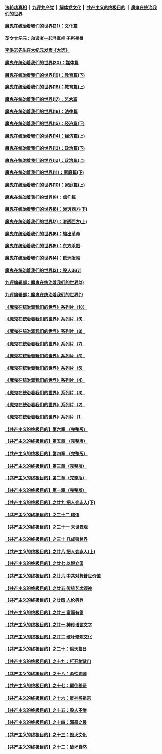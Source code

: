

####  [法轮功真相](../../../../basic/blob/master/README.md?t=01181931) &nbsp;|&nbsp; [九评共产党](../../../../9ping.md/blob/master/README.md?t=01181931) &nbsp;|&nbsp; [解体党文化](../../../../jtdwh.md/blob/master/README.md?t=01181931)  &nbsp;|&nbsp; [共产主义的终极目的](../../../../gczydzjmd.md/blob/master/README.md?t=01181931) &nbsp;|&nbsp; [魔鬼在统治我们的世界](../../../../mgztzwmdsj.md/blob/master/README.md?t=01181931) 

#### [魔鬼在统治着我们的世界(21)：文化篇](../pages/nsc422/n10597706.md?t=01181931) 

#### [英文大纪元：和读者一起寻真相 无所畏惧](../pages/nsc422/n12542027.md?t=01181931) 

#### [李洪志先生在大纪元发表《大选》](../pages/nsc422/n12534746.md?t=01181931) 

#### [魔鬼在统治着我们的世界(20)：媒体篇](../pages/nsc422/n10586579.md?t=01181931) 

#### [魔鬼在统治着我们的世界(19)：教育篇(下)](../pages/nsc422/n10564808.md?t=01181931) 

#### [魔鬼在统治着我们的世界(18)：教育篇(上)](../pages/nsc422/n10526970.md?t=01181931) 

#### [魔鬼在统治着我们的世界(17)：艺术篇](../pages/nsc422/n10499093.md?t=01181931) 

#### [魔鬼在统治着我们的世界(16)：法律篇](../pages/nsc422/n10485969.md?t=01181931) 

#### [魔鬼在统治着我们的世界(15)：经济篇(下)](../pages/nsc422/n10469975.md?t=01181931) 

#### [魔鬼在统治着我们的世界(14)：经济篇(上)](../pages/nsc422/n10457370.md?t=01181931) 

#### [魔鬼在统治着我们的世界(13)：政治篇(下)](../pages/nsc422/n10448270.md?t=01181931) 

#### [魔鬼在统治着我们的世界(12)：政治篇(上)](../pages/nsc422/n10444576.md?t=01181931) 

#### [魔鬼在统治着我们的世界(11)：家庭篇(下)](../pages/nsc422/n10440961.md?t=01181931) 

#### [魔鬼在统治着我们的世界(10)：家庭篇(上)](../pages/nsc422/n10435448.md?t=01181931) 

#### [魔鬼在统治着我们的世界(9)：信仰篇](../pages/nsc422/n10432159.md?t=01181931) 

#### [魔鬼在统治着我们的世界(8)：渗透西方(下)](../pages/nsc422/n10429603.md?t=01181931) 

#### [魔鬼在统治着我们的世界(7)：渗透西方(上)](../pages/nsc422/n10426013.md?t=01181931) 

#### [魔鬼在统治着我们的世界(6)：输出革命](../pages/nsc422/n10421536.md?t=01181931) 

#### [魔鬼在统治着我们的世界(5)：东方杀戮](../pages/nsc422/n10417707.md?t=01181931) 

#### [魔鬼在统治着我们的世界(4)：欧洲发端](../pages/nsc422/n10414890.md?t=01181931) 

#### [魔鬼在统治着我们的世界(3)：毁人36计](../pages/nsc422/n10411583.md?t=01181931) 

#### [九评编辑部：魔鬼在统治着我们的世界(2)](../pages/nsc422/n10410036.md?t=01181931) 

#### [九评编辑部：魔鬼在统治着我们的世界(1)](../pages/nsc422/n10406825.md?t=01181931) 

#### [《魔鬼在统治着我们的世界》系列片（10）](../pages/nsc422/n12292670.md?t=01181931) 

#### [《魔鬼在统治着我们的世界》系列片（9）](../pages/nsc422/n12290859.md?t=01181931) 

#### [《魔鬼在统治着我们的世界》系列片（8）](../pages/nsc422/n12287445.md?t=01181931) 

#### [《魔鬼在统治着我们的世界》系列片（7）](../pages/nsc422/n12283425.md?t=01181931) 

#### [《魔鬼在统治着我们的世界》系列片（6）](../pages/nsc422/n12282314.md?t=01181931) 

#### [《魔鬼在统治着我们的世界》系列片（5）](../pages/nsc422/n12281419.md?t=01181931) 

#### [《魔鬼在统治着我们的世界》系列片（4）](../pages/nsc422/n12274024.md?t=01181931) 

#### [《魔鬼在统治着我们的世界》系列片（3）](../pages/nsc422/n12271322.md?t=01181931) 

#### [《魔鬼在统治着我们的世界》系列片（2）](../pages/nsc422/n12269049.md?t=01181931) 

#### [《魔鬼在统治着我们的世界》系列片（1）](../pages/nsc422/n12267575.md?t=01181931) 

#### [【共产主义的终极目的】第六章 （完整版）](../pages/nsc422/n11428913.md?t=01181931) 

#### [【共产主义的终极目的】第五章 （完整版）](../pages/nsc422/n11428912.md?t=01181931) 

#### [【共产主义的终极目的】第四章 （完整版）](../pages/nsc422/n11428907.md?t=01181931) 

#### [【共产主义的终极目的】第三章（完整版）](../pages/nsc422/n11428848.md?t=01181931) 

#### [【共产主义的终极目的】第二章（完整版）](../pages/nsc422/n11428831.md?t=01181931) 

#### [【共产主义的终极目的】第一章（完整版）](../pages/nsc422/n11417651.md?t=01181931) 

#### [【共产主义的终极目的】之廿九 把人变非人(下)](../pages/nsc422/n11344140.md?t=01181931) 

#### [【共产主义的终极目的】之三十二 结语](../pages/nsc422/n11360535.md?t=01181931) 

#### [【共产主义的终极目的】之三十一 末世景观](../pages/nsc422/n11351129.md?t=01181931) 

#### [【共产主义的终极目的】之三十 几成狼世界](../pages/nsc422/n11348280.md?t=01181931) 

#### [【共产主义的终极目的】之廿八 把人变非人(上)](../pages/nsc422/n11340492.md?t=01181931) 

#### [【共产主义的终极目的】之廿七 以恨立国](../pages/nsc422/n11336944.md?t=01181931) 

#### [【共产主义的终极目的】之廿六 中共对抗普世价值](../pages/nsc422/n11324785.md?t=01181931) 

#### [【共产主义的终极目的】之廿五 传统艺术颂神](../pages/nsc422/n11296396.md?t=01181931) 

#### [【共产主义的终极目的】之廿四 人伦典范](../pages/nsc422/n11296397.md?t=01181931) 

#### [【共产主义的终极目的】之廿三 富而有德](../pages/nsc422/n11283598.md?t=01181931) 

#### [【共产主义的终极目的】之廿一 神传语言文字](../pages/nsc422/n11263265.md?t=01181931) 

#### [【共产主义的终极目的】之廿二 破坏修炼文化](../pages/nsc422/n11245728.md?t=01181931) 

#### [【共产主义的终极目的】之二十：偷天换日](../pages/nsc422/n11238846.md?t=01181931) 

#### [【共产主义的终极目的】之十九：打开地狱门](../pages/nsc422/n11206376.md?t=01181931) 

#### [【共产主义的终极目的】之十八：柔性洗脑](../pages/nsc422/n11199994.md?t=01181931) 

#### [【共产主义的终极目的】之十七：颠倒善恶](../pages/nsc422/n11179782.md?t=01181931) 

#### [【共产主义的终极目的】之十六：反神骂祖宗](../pages/nsc422/n11166798.md?t=01181931) 

#### [【共产主义的终极目的】之十五：毁人不倦](../pages/nsc422/n11166792.md?t=01181931) 

#### [【共产主义的终极目的】之十四：邪恶之最](../pages/nsc422/n11150249.md?t=01181931) 

#### [【共产主义的终极目的】之十三：毁灭文化](../pages/nsc422/n11135227.md?t=01181931) 

#### [【共产主义的终极目的】之十二：破坏自然](../pages/nsc422/n11135214.md?t=01181931) 

